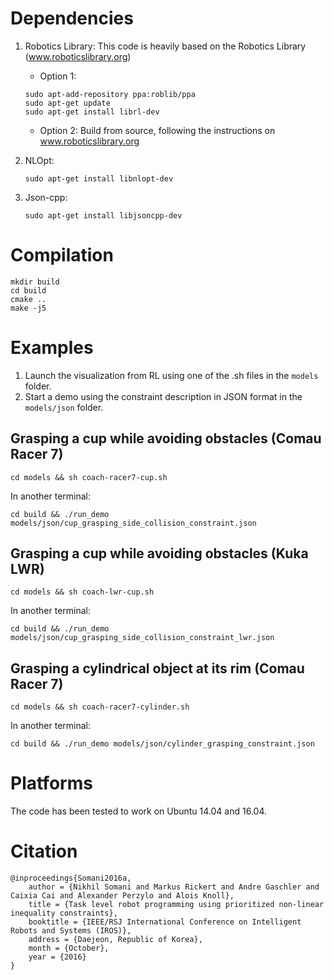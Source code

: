 # Dependencies

1. Robotics Library:
	This code is heavily based on the Robotics Library (www.roboticslibrary.org)

	* Option 1:
	```
	sudo apt-add-repository ppa:roblib/ppa
	sudo apt-get update
	sudo apt-get install librl-dev
	```

	* Option 2:
	Build from source, following the instructions on
	www.roboticslibrary.org

2. NLOpt: 
	```
	sudo apt-get install libnlopt-dev
	```

2. Json-cpp: 
	```
	sudo apt-get install libjsoncpp-dev
	```

# Compilation

```
mkdir build
cd build
cmake .. 
make -j5
```

# Examples
1. Launch the visualization from RL using one of the .sh files in the ```models``` folder.
2. Start a demo using the constraint description in JSON format in the ```models/json``` folder.

## Grasping a cup while avoiding obstacles (Comau Racer 7)
```
cd models && sh coach-racer7-cup.sh
```
In another terminal:
```
cd build && ./run_demo models/json/cup_grasping_side_collision_constraint.json
```

## Grasping a cup while avoiding obstacles (Kuka LWR)
```
cd models && sh coach-lwr-cup.sh
```
In another terminal:
```
cd build && ./run_demo models/json/cup_grasping_side_collision_constraint_lwr.json
```

## Grasping a cylindrical object at its rim (Comau Racer 7)
```
cd models && sh coach-racer7-cylinder.sh
```
In another terminal:
```
cd build && ./run_demo models/json/cylinder_grasping_constraint.json 
```

# Platforms
The code has been tested to work on Ubuntu 14.04 and 16.04.

# Citation
```
@inproceedings{Somani2016a,
	author = {Nikhil Somani and Markus Rickert and Andre Gaschler and Caixia Cai and Alexander Perzylo and Alois Knoll},
	title = {Task level robot programming using prioritized non-linear inequality constraints},
	booktitle = {IEEE/RSJ International Conference on Intelligent Robots and Systems (IROS)},
	address = {Daejeon, Republic of Korea},
	month = {October},
	year = {2016}
}
```
